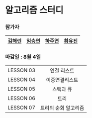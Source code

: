 # 알고리즘 스터디

### 참가자

| [김해린](https://github.com/lini1634) | [임승연](https://github.com/9elephant8) | [하주연](https://github.com/jujuling) | [황유진](https://github.com/hyj378) |
|:------:|:------:|:------:|:------:|



### 마감일 : 8월 4일

| | |
|:--------:|:--------:|
| LESSON 03 | 연결 리스트 |
| LESSON 04 | 이중연결리스트 | 
| LESSON 05 | 스택과 큐 | 
| LESSON 06 | 트리 |
| LESSON 07 | 트리의 순회 알고리즘 |
